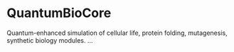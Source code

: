# QuantumBioCore

Quantum-enhanced simulation of cellular life, protein folding, mutagenesis, synthetic biology modules.
...